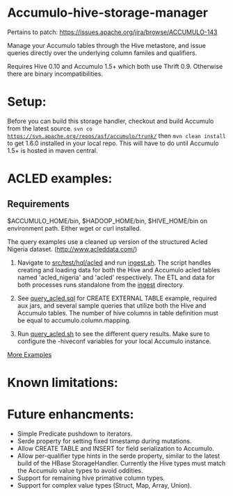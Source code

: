 Accumulo-hive-storage-manager
=============================

Pertains to patch: https://issues.apache.org/jira/browse/ACCUMULO-143

Manage your Accumulo tables through the Hive metastore, and issue queries directly over the underlying column familes and qualifiers. 

Requires Hive 0.10 and Accumulo 1.5+ which both use Thrift 0.9. Otherwise there are binary incompatibilities. 

Setup:
=================

Before you can build this storage handler, checkout and build Accumulo from the latest source. <code>svn co https://svn.apache.org/repos/asf/accumulo/trunk/</code> then <code>mvn clean install</code> to get 1.6.0 installed in your local repo. This will
have to do until Accumulo 1.5+ is hosted in maven central.

ACLED examples:
=================

Requirements
------------
 
$ACCUMULO_HOME/bin, $HADOOP_HOME/bin, $HIVE_HOME/bin on environment path. Either wget or curl installed. 

The query examples use a cleaned up version of the structured Acled Nigeria dataset. (http://www.acleddata.com/) 

1.	Navigate to [src/test/hql/acled](src/test/hql/acled) and run [ingest.sh](src/test/hql/acled/ingest.sh). The script handles creating and loading data for both the Hive and Accumulo acled tables named 'acled_nigeria' and 'acled' respectively. The ETL and data for both processes runs standalone from the  [ingest](src/test/hql/acled) directory. 

2.	See [query_acled.sql](src/test/hql/query_acled.sql) for CREATE EXTERNAL TABLE example, required aux jars, and several sample queries that utilize both the Hive and Accumulo tables. The number of hive columns in table definition must be equal to accumulo.column.mapping.

3.	Run [query_acled.sh](src/test/hql/query_acled.sh) to see the different query results. Make sure to configure the -hiveconf variables for your local Accumulo instance. 

<a href="https://github.com/bfemiano/accumulo-hive-storage-manager/examples">More Examples</a>

Known limitations:
===================




Future enhancments: 
====================

*	Simple Predicate pushdown to iterators. 
*   Serde property for setting fixed timestamp during mutations. 
*	Allow CREATE TABLE and INSERT for field serialization to Accumulo.
*   Allow per-qualifier type hints in the serde property, similar to the latest build of the HBase StorageHandler. Currently the Hive types must match the Accumulo value types to avoid oddities. 
*   Support for remaining hive primative column types.
*   Support for complex value types (Struct, Map, Array, Union). 

